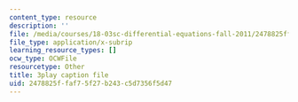 ```yaml
---
content_type: resource
description: ''
file: /media/courses/18-03sc-differential-equations-fall-2011/2478825ffaf75f27b243c5d7356f5d47_YQ7HEE8-OfA.vtt
file_type: application/x-subrip
learning_resource_types: []
ocw_type: OCWFile
resourcetype: Other
title: 3play caption file
uid: 2478825f-faf7-5f27-b243-c5d7356f5d47
---
```

